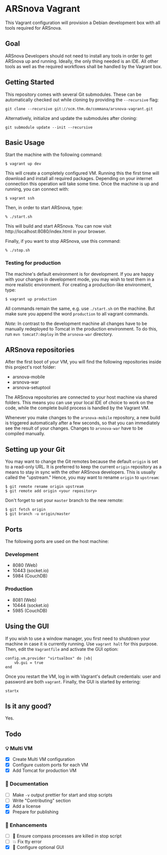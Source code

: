 # ARSnova Vagrant

This Vagrant configuration will provision a Debian development box with all tools required for ARSnova.

## Goal

ARSnova Developers should not need to install any tools in order to get ARSnova up and running. Ideally, the only thing needed is an IDE. All other tools as well as the required workflows shall be handled by the Vagrant box.

## Getting Started

This repository comes with several Git submodules. These can be automatically checked out while cloning by providing the `--recursive` flag:

	git clone --recursive git://scm.thm.de/commana/arsnova-vagrant.git

Alternatively, initialize and update the submodules after cloning:

	git submodule update --init --recursive

## Basic Usage

Start the machine with the following command:

	$ vagrant up dev

This will create a completely configured VM. Running this the first time will download and install all required packages. Depending on your internet connection this operation will take some time. Once the machine is up and running, you can connect with:

	$ vagrant ssh

Then, in order to start ARSnova, type:

	% ./start.sh

This will build and start ARSnova. You can now visit http://localhost:8080/index.html in your browser.

Finally, if you want to stop ARSnova, use this command:

	% ./stop.sh

### Testing for production

The machine's default environment is for development. If you are happy with your changes in development mode, you may wish to test them in a more realistic environment. For creating a production-like environment, type:

	$ vagrant up production

All commands remain the same, e.g. use `./start.sh` on the machine. But make sure you append the word `production` to all vagrant commands.

*Note:* In contrast to the development machine all changes have to be manually redeployed to Tomcat in the production environment. To do this, run `mvn tomcat7:deploy` in the `arsnova-war` directory.

## ARSnova repositories

After the first boot of your VM, you will find the following repositories inside this project's root folder:

- arsnova-mobile
- arsnova-war
- arsnova-setuptool

The ARSnova repositories are connected to your host machine via shared folders. This means you can use your local IDE of choice to work on the code, while the complete build process is handled by the Vagrant VM.

Whenever you make changes to the `arsnova-mobile` repository, a new build is triggered automatically after a few seconds, so that you can immediately see the result of your changes. Changes to `arsnova-war` have to be compiled manually.

## Setting up your Git

You may want to change the Git remotes because the default `origin` is set to a read-only URL. It is preferred to keep the current `origin` repository as a means to stay in sync with the other ARSnova developers. This is usually called the "upstream." Hence, you may want to rename `origin` to `upstream`:

	$ git remote rename origin upstream
	$ git remote add origin <your repository>

Don't forget to set your `master` branch to the new remote:

	$ git fetch origin
	$ git branch -u origin/master

## Ports

The following ports are used on the host machine:

### Development

- 8080 (Web)
- 10443 (socket.io)
- 5984 (CouchDB)

### Production

- 8081 (Web)
- 10444 (socket.io)
- 5985 (CouchDB)

## Using the GUI

If you wish to use a window manager, you first need to shutdown your machine in case it is currently running. Use `vagrant halt` for this purpose. Then, edit the `Vagrantfile` and activate the GUI option:

	config.vm.provider "virtualbox" do |vb|
		vb.gui = true
	end

Once you restart the VM, log in with Vagrant's default credentials: user and password are both `vagrant`. Finally, the GUI is started by entering:

	startx

## Is it any good?

Yes.

## Todo

### :bulb: Multi VM

- [x] Create Multi VM configuration
- [x] Configure custom ports for each VM
- [x] Add Tomcat for production VM

### :memo: Documentation

- [ ] Make `-v` output prettier for start and stop scripts
- [ ] Write "Contributing" section
- [x] Add a license
- [x] Prepare for publishing

### :lipstick: Enhancements
- [ ] :racehorse: Ensure compass processes are killed in stop script
- [ ] :boom: Fix tty error
- [x] :lipstick: Configure optional GUI

